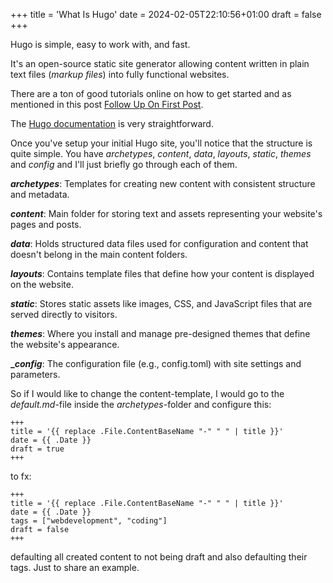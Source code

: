 +++
title = 'What Is Hugo'
date = 2024-02-05T22:10:56+01:00
draft = false
+++

Hugo is simple, easy to work with, and fast.

It's an open-source static site generator allowing content written in plain text files (*markup files*) into fully functional websites.

There are a ton of good tutorials online on how to get started and as mentioned in this post [Follow Up On First Post](/content/posts/follow-up-on-first-post.md "Follow Up On First Post").

The [Hugo documentation](https://gohugo.io/documentation/ "Hugo Docs") is very straightforward.

Once you've setup your initial Hugo site, you'll notice that the structure is quite simple. You have *archetypes*, *content*, *data*, *layouts*, *static*, *themes* and *config* and I'll just briefly go through each of them.

**_archetypes_**: Templates for creating new content with consistent structure and metadata.

**_content_**: Main folder for storing text and assets representing your website's pages and posts.

**_data_**: Holds structured data files used for configuration and content that doesn't belong in the main content folders.

**_layouts_**: Contains template files that define how your content is displayed on the website.

**_static_**: Stores static assets like images, CSS, and JavaScript files that are served directly to visitors.

**_themes_**: Where you install and manage pre-designed themes that define the website's appearance.

**__config_**: The configuration file (e.g., config.toml) with site settings and parameters.

So if I would like to change the content-template, I would go to the *default.md*-file inside the *archetypes*-folder and configure this:

```
+++
title = '{{ replace .File.ContentBaseName "-" " " | title }}'
date = {{ .Date }}
draft = true
+++

```

to fx:

```
+++
title = '{{ replace .File.ContentBaseName "-" " " | title }}'
date = {{ .Date }}
tags = ["webdevelopment", "coding"]
draft = false
+++

```

defaulting all created content to not being draft and also defaulting their tags. Just to share an example.